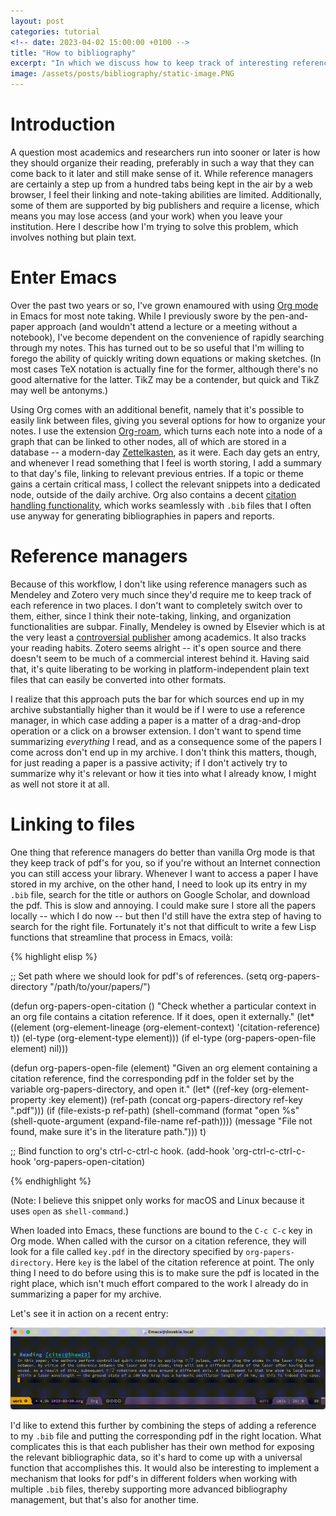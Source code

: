 ```yaml
---
layout: post
categories: tutorial
<!-- date: 2023-04-02 15:00:00 +0100 -->
title: "How to bibliography"
excerpt: "In which we discuss how to keep track of interesting references using ancient software, and use some Lisp to glue it all together, making life more pleasant altogether indeed."
image: /assets/posts/bibliography/static-image.PNG
---
```


# Introduction
A question most academics and researchers run into sooner or later is how they should organize their reading, preferably in such a way that they can come back to it later and still make sense of it. While reference managers are certainly a step up from a hundred tabs being kept in the air by a web browser, I feel their linking and note-taking abilities are limited. Additionally, some of them are supported by big publishers and require a license, which means you may lose access (and your work) when you leave your institution. Here I describe how I'm trying to solve this problem, which involves nothing but plain text.

# Enter Emacs
Over the past two years or so, I've grown enamoured with using [Org mode](https://orgmode.org/) in Emacs for most note taking. While I previously swore by the pen-and-paper approach (and wouldn't attend a lecture or a meeting without a notebook), I've become dependent on the convenience of rapidly searching through my notes. This has turned out to be so useful that I'm willing to forego the ability of quickly writing down equations or making sketches. (In most cases TeX notation is actually fine for the former, although there's no good alternative for the latter. TikZ may be a contender, but quick and TikZ may well be antonyms.)

Using Org comes with an additional benefit, namely that it's possible to easily link between files, giving you several options for how to organize your notes. I use the extension [Org-roam](https://www.orgroam.com/), which turns each note into a node of a graph that can be linked to other nodes, all of which are stored in a database -- a modern-day [Zettelkasten](https://en.wikipedia.org/wiki/Zettelkasten), as it were. Each day gets an entry, and whenever I read something that I feel is worth storing, I add a summary to that day's file, linking to relevant previous entries. If a topic or theme gains a certain critical mass, I collect the relevant snippets into a dedicated node, outside of the daily archive. Org also contains a decent [citation handling functionality](https://orgmode.org/manual/Citation-handling.html), which works seamlessly with `.bib` files that I often use anyway for generating bibliographies in papers and reports.

# Reference managers
Because of this workflow, I don't like using reference managers such as Mendeley and Zotero very much since they'd require me to keep track of each reference in two places. I don't want to completely switch over to them, either, since I think their note-taking, linking, and organization functionalities are subpar. Finally, Mendeley is owned by Elsevier which is at the very least a [controversial publisher](https://www.science.org/content/article/unique-deal-elsevier-agrees-make-some-papers-dutch-authors-free) among academics. It also tracks your reading habits. Zotero seems alright -- it's open source and there doesn't seem to be much of a commercial interest behind it. Having said that, it's quite liberating to be working in platform-independent plain text files that can easily be converted into other formats.

I realize that this approach puts the bar for which sources end up in my archive substantially higher than it would be if I were to use a reference manager, in which case adding a paper is a matter of a drag-and-drop operation or a click on a browser extension. I don't want to spend time summarizing _everything_ I read, and as a consequence some of the papers I come across don't end up in my archive. I don't think this matters, though, for just reading a paper is a passive activity; if I don't actively try to summarize why it's relevant or how it ties into what I already know, I might as well not store it at all.

# Linking to files
One thing that reference managers do better than vanilla Org mode is that they keep track of pdf's for you, so if you're without an Internet connection you can still access your library. Whenever I want to access a paper I have stored in my archive, on the other hand, I need to look up its entry in my `.bib` file, search for the title or authors on Google Scholar, and download the pdf. This is slow and annoying. I could make sure I store all the papers locally -- which I do now -- but then I'd still have the extra step of having to search for the right file. Fortunately it's not that difficult to write a few Lisp functions that streamline that process in Emacs, voilà:

{% highlight elisp %}

;; Set path where we should look for pdf's of references.
(setq org-papers-directory "/path/to/your/papers/")

(defun org-papers-open-citation ()
  "Check whether a particular context in an org file contains
a citation reference. If it does, open it externally."
  (let* ((element (org-element-lineage
                   (org-element-context)
                   '(citation-reference)
                   t))
         (el-type (org-element-type element)))
    (if el-type (org-papers-open-file element) nil)))

(defun org-papers-open-file (element)
  "Given an org element containing a citation reference,
find the corresponding pdf in the folder set by the variable
org-papers-directory, and open it."
  (let* ((ref-key (org-element-property :key element))
         (ref-path (concat org-papers-directory ref-key ".pdf")))
    (if (file-exists-p ref-path)
        (shell-command (format "open %s"
                               (shell-quote-argument
                                (expand-file-name ref-path))))
      (message "File not found, make sure it's in the literature path.")))
  t)

;; Bind function to org's ctrl-c-ctrl-c hook.
(add-hook 'org-ctrl-c-ctrl-c-hook 'org-papers-open-citation)


{% endhighlight %}

(Note: I believe this snippet only works for macOS and Linux because it uses `open` as `shell-command`.)

When loaded into Emacs, these functions are bound to the `C-c C-c` key in Org mode. When called with the cursor on a citation reference, they will look for a file called `key.pdf` in the directory specified by `org-papers-directory`. Here `key` is the label of the citation reference at point. The only thing I need to do before using this is to make sure the pdf is located in the right place, which isn't much effort compared to the work I already do in summarizing a paper for my archive.

Let's see it in action on a recent entry:

![Demonstration of automatic opening of file.](/assets/posts/bibliography/demo.gif)

I'd like to extend this further by combining the steps of adding a reference to my `.bib` file and putting the corresponding pdf in the right location. What complicates this is that each publisher has their own method for exposing the relevant bibliographic data, so it's hard to come up with a universal function that accomplishes this. It would also be interesting to implement a mechanism that looks for pdf's in different folders when working with multiple `.bib` files, thereby supporting more advanced bibliography management, but that's also for another time.

